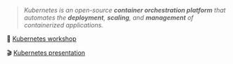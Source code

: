 > _Kubernetes is an open-source **container orchestration platform** that automates the **deployment**, **scaling**, and **management** of containerized applications._

🔬 [Kubernetes workshop](https://github.com/esd-2024-kubernetes/tree/main/workshop)

🎬 [Kubernetes presentation](https://github.com/esd-2024-kubernetes/tree/main/presentation)
